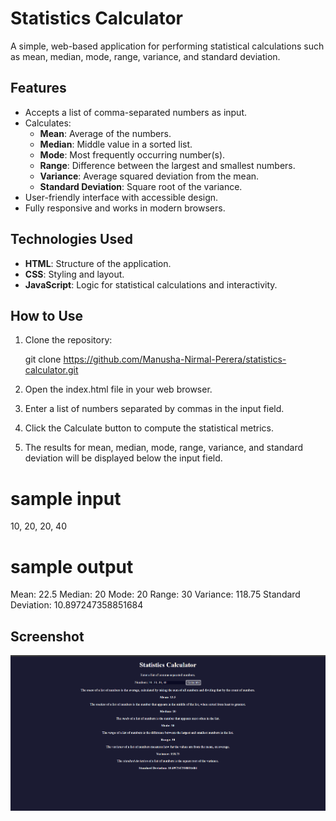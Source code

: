 # Statistics Calculator

A simple, web-based application for performing statistical calculations such as mean, median, mode, range, variance, and standard deviation.

## Features

- Accepts a list of comma-separated numbers as input.
- Calculates:
  - **Mean**: Average of the numbers.
  - **Median**: Middle value in a sorted list.
  - **Mode**: Most frequently occurring number(s).
  - **Range**: Difference between the largest and smallest numbers.
  - **Variance**: Average squared deviation from the mean.
  - **Standard Deviation**: Square root of the variance.
- User-friendly interface with accessible design.
- Fully responsive and works in modern browsers.

## Technologies Used

- **HTML**: Structure of the application.
- **CSS**: Styling and layout.
- **JavaScript**: Logic for statistical calculations and interactivity.

## How to Use

1. Clone the repository:

   git clone https://github.com/Manusha-Nirmal-Perera/statistics-calculator.git

2. Open the index.html file in your web browser.

3. Enter a list of numbers separated by commas in the input field.

4. Click the Calculate button to compute the statistical metrics.

5. The results for mean, median, mode, range, variance, and standard deviation will be displayed below the input field.

# sample input
10, 20, 20, 40

# sample output

Mean: 22.5
Median: 20
Mode: 20
Range: 30
Variance: 118.75
Standard Deviation: 10.897247358851684


## Screenshot
![Screenshot of the ](./src/screenshot.png)
